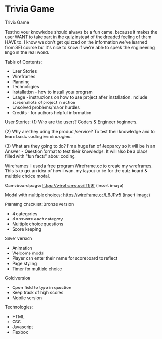 # Trivia Game
Trivia Game

Testing your knowledge should always be a fun game, because it makes the user WANT to take part in the quiz instead of the dreaded feeling of them HAVE to. I know we don't get quizzed on the information we've learned from SEI course but it's nice to know if we're able to speak the engineering lingo in the real world. 

Table of Contents:
- User Stories
- Wireframes
- Planning
- Technologies
- Installation - how to install your program
- Usage - instructions on how to use project after installation. include screenshots of project in action
- Unsolved problems/major hurdles
- Credits - for authors helpful information


User Stories:
(1) Who are the users?
Coders & Engineer beginners.

(2) Why are they using the product/service?
To test their knowledge and to learn basic coding terminologies.

(3) What are they going to do?
I'm a huge fan of Jeopardy so it will be in an Answer - Question format to test their knowledge. It will also be a place filled with "fun facts" about coding.

Wireframes:
I used a free program Wireframe.cc to create my wireframes. This is to get an idea of how I want my layout to be for the quiz board & multiple choice modal.

Gameboard page: https://wireframe.cc/iTfj9f
(insert image)

Modal with multiple choices: https://wireframe.cc/L6JPw5
(insert image)


Planning checklist:
Bronze version
- 4 categories
- 4 answers each category
- Multiple choice questions
- Score keeping

Silver version
- Animation
- Welcome modal
- Player can enter their name for scoreboard to reflect
- Page styling
- Timer for multiple choice

Gold version
- Open field to type in question
- Keep track of high scores
- Mobile version

Technologies:
- HTML
- CSS
- Javascript
- Flexbox
